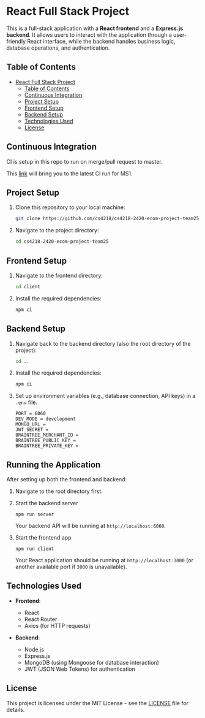 
# React Full Stack Project

This is a full-stack application with a **React frontend** and a **Express.js backend**. It allows users to interact with the application through a user-friendly React interface, while the backend handles business logic, database operations, and authentication.

## Table of Contents

- [React Full Stack Project](#react-full-stack-project)
  - [Table of Contents](#table-of-contents)
  - [Continuous Integration](#continuous-integration)
  - [Project Setup](#project-setup)
  - [Frontend Setup](#frontend-setup)
  - [Backend Setup](#backend-setup)
  - [Technologies Used](#technologies-used)
  - [License](#license)

## Continuous Integration
CI is setup in this repo to run on merge/pull request to master. 

This [link](https://github.com/cs4218/cs4218-2420-ecom-project-team25/actions/runs/13755352923/job/38461808305) will bring you to the latest CI run for MS1. 



## Project Setup

1. Clone this repository to your local machine:
   ```bash
   git clone https://github.com/cs4218/cs4218-2420-ecom-project-team25
   ```

2. Navigate to the project directory:
   ```bash
   cd cs4218-2420-ecom-project-team25
   ```

## Frontend Setup

1. Navigate to the frontend directory:
   ```bash
   cd client
   ```

2. Install the required dependencies:
   ```bash
   npm ci
   ```

## Backend Setup

1. Navigate back to the backend directory (also the root directory of the project):
   ```bash
   cd ..
   ```

2. Install the required dependencies:
   ```bash
   npm ci
   ```

3. Set up environment variables (e.g., database connection, API keys) in a `.env` file. 
   ```
   PORT = 6060
   DEV_MODE = development
   MONGO_URL = 
   JWT_SECRET = 
   BRAINTREE_MERCHANT_ID = 
   BRAINTREE_PUBLIC_KEY = 
   BRAINTREE_PRIVATE_KEY = 
   ```

## Running the Application

After setting up both the frontend and backend:

1. Navigate to the root directory first.
   
2. Start the backend server
   ```
   npm run server
   ```
   Your backend API will be running at `http://localhost:6060`.

3. Start the frontend app
   ```
   npm run client
   ```
   Your React application should be running at `http://localhost:3000` (or another available port if `3000` is unavailable).


## Technologies Used

- **Frontend**:
  - React
  - React Router
  - Axios (for HTTP requests)
  
- **Backend**:
  - Node.js
  - Express.js
  - MongoDB (using Mongoose for database interaction)
  - JWT (JSON Web Tokens) for authentication

## License

This project is licensed under the MIT License - see the [LICENSE](LICENSE) file for details.

